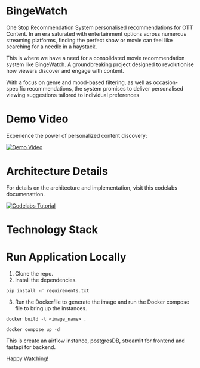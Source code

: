 # BingeWatch

One Stop Recommendation System personalised recommendations for OTT Content. In an era saturated with entertainment options across numerous streaming platforms, finding the perfect show or movie can feel like searching for a needle in a haystack.

This is where we have a need for a consolidated movie recommendation system like BingeWatch. A groundbreaking project designed to revolutionise how viewers discover and engage with content.

With a focus on genre and mood-based filtering, as well as occasion-specific recommendations, the system promises to deliver personalised viewing suggestions tailored to individual preferences

# Demo Video

Experience the power of personalized content discovery:

[![Demo Video](https://img.youtube.com/vi/CCX3OuMF1FU/hqdefault.jpg)](https://youtu.be/CCX3OuMF1FU)

# Architecture Details

For details on the architecture and implementation, visit this codelabs documenattion.

[![Codelabs Tutorial](https://img.shields.io/badge/Codelabs_Tutorial-4285F4?style=for-the-badge&logo=google&logoColor=white)](https://codelabs-preview.appspot.com/?file_id=1z-pGIA6HOZregKgnnslvBE-ZZRUS_rhmiQvnVc8Xoww#0)

# Technology Stack



# Run Application Locally

1. Clone the repo.
2. Install the dependencies.

```
pip install -r requirements.txt 
```

3. Run the Dockerfile to generate the image and run the Docker compose file to bring up the instances.
```
docker build -t <image_name> .

```
```
docker compose up -d
```
This is create an airflow instance, postgresDB, streamlit for frontend and fastapi for backend.

Happy Watching!
